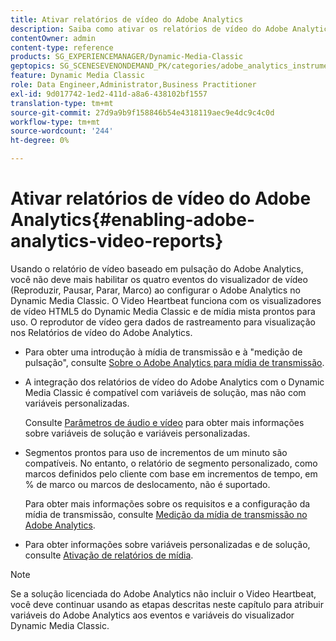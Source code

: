 ```yaml
---
title: Ativar relatórios de vídeo do Adobe Analytics
description: Saiba como ativar os relatórios de vídeo do Adobe Analytics.
contentOwner: admin
content-type: reference
products: SG_EXPERIENCEMANAGER/Dynamic-Media-Classic
geptopics: SG_SCENESEVENONDEMAND_PK/categories/adobe_analytics_instrumentation_kit
feature: Dynamic Media Classic
role: Data Engineer,Administrator,Business Practitioner
exl-id: 9d017742-1ed2-411d-a8a6-438102bf1557
translation-type: tm+mt
source-git-commit: 27d9a9b9f158846b54e4318119aec9e4dc9c4c0d
workflow-type: tm+mt
source-wordcount: '244'
ht-degree: 0%

---
```


# Ativar relatórios de vídeo do Adobe Analytics{#enabling-adobe-analytics-video-reports}

Usando o relatório de vídeo baseado em pulsação do Adobe Analytics, você não deve mais habilitar os quatro eventos do visualizador de vídeo (Reproduzir, Pausar, Parar, Marco) ao configurar o Adobe Analytics no Dynamic Media Classic. O Video Heartbeat funciona com os visualizadores de vídeo HTML5 do Dynamic Media Classic e de mídia mista prontos para uso. O reprodutor de vídeo gera dados de rastreamento para visualização nos Relatórios de vídeo do Adobe Analytics.

* Para obter uma introdução à mídia de transmissão e à &quot;medição de pulsação&quot;, consulte [Sobre o Adobe Analytics para mídia de transmissão](https://experienceleague.adobe.com/docs/media-analytics/using/media-overview.html#about-adobe-analytics-for-streaming-media).

* A integração dos relatórios de vídeo do Adobe Analytics com o Dynamic Media Classic é compatível com variáveis de solução, mas não com variáveis personalizadas.

   Consulte [Parâmetros de áudio e vídeo](https://experienceleague.adobe.com/docs/media-analytics/using/metrics-and-metadata/audio-video-parameters.html#metrics-and-metadata) para obter mais informações sobre variáveis de solução e variáveis personalizadas.

* Segmentos prontos para uso de incrementos de um minuto são compatíveis. No entanto, o relatório de segmento personalizado, como marcos definidos pelo cliente com base em incrementos de tempo, em % de marco ou marcos de deslocamento, não é suportado.

   Para obter mais informações sobre os requisitos e a configuração da mídia de transmissão, consulte [Medição da mídia de transmissão no Adobe Analytics](https://experienceleague.adobe.com/docs/media-analytics/using/media-overview.html).

* Para obter informações sobre variáveis personalizadas e de solução, consulte [Ativação de relatórios de mídia](https://experienceleague.adobe.com/docs/media-analytics/using/media-reports/media-reports-enable.html?lang=en#media-reports).

>[!NOTE]
>
>Se a solução licenciada do Adobe Analytics não incluir o Video Heartbeat, você deve continuar usando as etapas descritas neste capítulo para atribuir variáveis do Adobe Analytics aos eventos e variáveis do visualizador Dynamic Media Classic.
